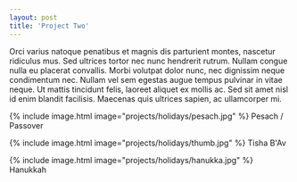 ```yaml
---
layout: post
title: 'Project Two'
---
```


Orci varius natoque penatibus et magnis dis parturient montes, nascetur ridiculus mus. Sed ultrices tortor nec nunc hendrerit rutrum. Nullam congue nulla eu placerat convallis. Morbi volutpat dolor nunc, nec dignissim neque condimentum nec. Nullam vel sem egestas augue tempus pulvinar in vitae neque. Ut mattis tincidunt felis, laoreet aliquet ex mollis ac. Sed sit amet nisl id enim blandit facilisis. Maecenas quis ultrices sapien, ac ullamcorper mi.


{% include image.html image="projects/holidays/pesach.jpg" %}
Pesach / Passover

{% include image.html image="projects/holidays/thumb.jpg" %}
Tisha B'Av

{% include image.html image="projects/holidays/hanukka.jpg" %}
Hanukkah
